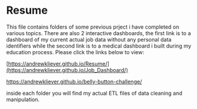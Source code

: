 # Resume

This file contains folders of some previous prject i have completed on various topics. There are also 2 interactive dashboards, the first link is to a dashboard of my current actual job data without any personal data identifiers while the second link is to a medical dashboard i built during my education process. Please click the links below to view:

[https://andrewkliever.github.io/Resume/](https://andrewkliever.github.io/Job_Dashboard/)

https://andrewkliever.github.io/belly-button-challenge/

inside each folder you will find my actual ETL files of data cleaning and manipulation.
